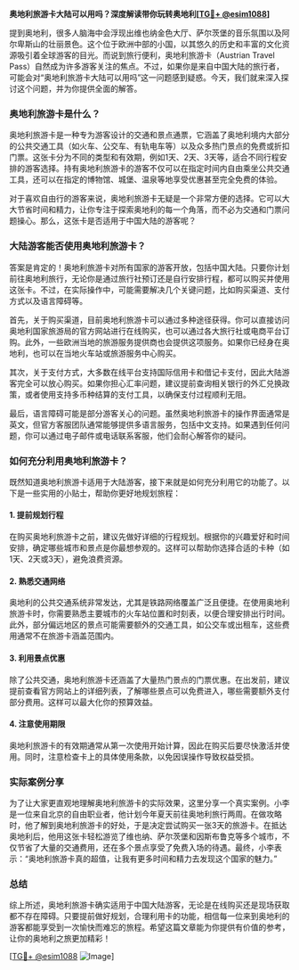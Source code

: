 **奥地利旅游卡大陆可以用吗？深度解读带你玩转奥地利[[TG💪+ @esim1088](https://t.me/s/esim1088)]**

提到奥地利，很多人脑海中会浮现出维也纳金色大厅、萨尔茨堡的音乐氛围以及阿尔卑斯山的壮丽景色。这个位于欧洲中部的小国，以其悠久的历史和丰富的文化资源吸引着全球游客的目光。而说到旅行便利，奥地利旅游卡（Austrian Travel Pass）自然成为许多游客关注的焦点。不过，如果你是来自中国大陆的旅行者，可能会对“奥地利旅游卡大陆可以用吗”这一问题感到疑惑。今天，我们就来深入探讨这个问题，并为你提供全面的解答。

### 奥地利旅游卡是什么？

奥地利旅游卡是一种专为游客设计的交通和景点通票，它涵盖了奥地利境内大部分的公共交通工具（如火车、公交车、有轨电车等）以及众多热门景点的免费或折扣门票。这张卡分为不同的类型和有效期，例如1天、2天、3天等，适合不同行程安排的游客选择。持有奥地利旅游卡的游客不仅可以在指定时间内自由乘坐公共交通工具，还可以在指定的博物馆、城堡、温泉等地享受优惠甚至完全免费的体验。

对于喜欢自由行的游客来说，奥地利旅游卡无疑是一个非常方便的选择。它可以大大节省时间和精力，让你专注于探索奥地利的每一个角落，而不必为交通和门票问题操心。那么，这张卡是否适用于中国大陆的游客呢？

### 大陆游客能否使用奥地利旅游卡？

答案是肯定的！奥地利旅游卡对所有国家的游客开放，包括中国大陆。只要你计划前往奥地利旅行，无论你是通过旅行社预订还是自行安排行程，都可以购买并使用这张卡。不过，在实际操作中，可能需要解决几个关键问题，比如购买渠道、支付方式以及语言障碍等。

首先，关于购买渠道，目前奥地利旅游卡可以通过多种途径获得。你可以直接访问奥地利国家旅游局的官方网站进行在线购买，也可以通过各大旅行社或电商平台订购。此外，一些欧洲当地的旅游服务提供商也会提供这项服务。如果你已经身在奥地利，也可以在当地火车站或旅游服务中心购买。

其次，关于支付方式，大多数在线平台支持国际信用卡和借记卡支付，因此大陆游客完全可以放心购买。如果你担心汇率问题，建议提前查询相关银行的外汇兑换政策，或者使用支持多币种结算的支付工具，以确保支付过程顺利无阻。

最后，语言障碍可能是部分游客关心的问题。虽然奥地利旅游卡的操作界面通常是英文，但官方客服团队通常能够提供多语言服务，包括中文支持。如果遇到任何问题，你可以通过电子邮件或电话联系客服，他们会耐心解答你的疑问。

### 如何充分利用奥地利旅游卡？

既然知道奥地利旅游卡适用于大陆游客，接下来就是如何充分利用它的功能了。以下是一些实用的小贴士，帮助你更好地规划旅程：

#### 1. 提前规划行程
在购买奥地利旅游卡之前，建议先做好详细的行程规划。根据你的兴趣爱好和时间安排，确定哪些城市和景点是你最想参观的。这样可以帮助你选择合适的卡种（如1天、2天或3天），避免浪费资源。

#### 2. 熟悉交通网络
奥地利的公共交通系统非常发达，尤其是铁路网络覆盖广泛且便捷。在使用奥地利旅游卡时，你需要熟悉主要城市的火车站位置和时刻表，以便合理安排出行时间。此外，部分偏远地区的景点可能需要额外的交通工具，如公交车或出租车，这些费用通常不在旅游卡涵盖范围内。

#### 3. 利用景点优惠
除了公共交通，奥地利旅游卡还涵盖了大量热门景点的门票优惠。在出发前，建议提前查看官方网站上的详细列表，了解哪些景点可以免费进入，哪些需要额外支付部分费用。这样可以最大化你的预算效益。

#### 4. 注意使用期限
奥地利旅游卡的有效期通常从第一次使用开始计算，因此在购买后要尽快激活并使用。同时，注意检查卡上的具体使用条款，以免因误操作导致权益受损。

### 实际案例分享

为了让大家更直观地理解奥地利旅游卡的实际效果，这里分享一个真实案例。小李是一位来自北京的自由职业者，他计划今年夏天前往奥地利旅行两周。在做攻略时，他了解到奥地利旅游卡的好处，于是决定尝试购买一张3天的旅游卡。在抵达奥地利后，他用这张卡轻松游览了维也纳、萨尔茨堡和因斯布鲁克等多个城市，不仅节省了大量的交通费用，还在多个景点享受了免费入场的待遇。最终，小李表示：“奥地利旅游卡真的超值，让我有更多时间和精力去发现这个国家的魅力。”

### 总结

综上所述，奥地利旅游卡确实适用于中国大陆游客，无论是在线购买还是现场获取都不存在障碍。只要提前做好规划，合理利用卡的功能，相信每一位来到奥地利的游客都能享受到一次愉快而难忘的旅程。希望这篇文章能为你提供有价值的参考，让你的奥地利之旅更加精彩！

[[TG💪+ @esim1088](https://t.me/s/esim1088) ![Image](https://i.postimg.cc/4NQfJmqS/Snipaste-2025-05-13-00-14-12.png)]